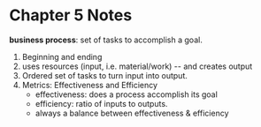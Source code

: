 # Chapter 5 Notes

**business process**: set of tasks to accomplish a goal.
1. Beginning and ending
2. uses resources (input, i.e. material/work) -- and creates output
3. Ordered set of tasks to turn input into output.
4. Metrics: Effectiveness and Efficiency
	- effectiveness: does a process accomplish its goal
	- efficiency: ratio of inputs to outputs.
	- always a balance between effectiveness & efficiency
 

